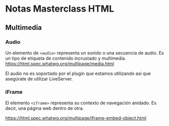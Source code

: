 # Notas Masterclass HTML
## Multimedia

### Audio

Un elemento de `<audio>` representa un sonido o una secuencia de audio.
Es un tipo de etiqueta de contenido incrustado y multimedia.
https://html.spec.whatwg.org/multipage/media.html

El audio no es soportado por el plugin que estamos utilizando así que asegúrate de utilizar LiveServer.

### iFrame

El elemento `<iframe>` representa su contexto de navegación anidado.
Es decir, una página web dentro de otra.

https://html.spec.whatwg.org/multipage/iframe-embed-object.html
